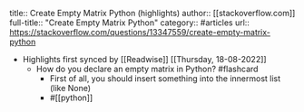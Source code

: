 title:: Create Empty Matrix Python (highlights)
author:: [[stackoverflow.com]]
full-title:: "Create Empty Matrix Python"
category:: #articles
url:: https://stackoverflow.com/questions/13347559/create-empty-matrix-python

- Highlights first synced by [[Readwise]] [[Thursday, 18-08-2022]]
	- How do you declare an empty matrix in Python? #flashcard
		- First of all, you should insert something into the innermost list (like None)
		- #[[python]]